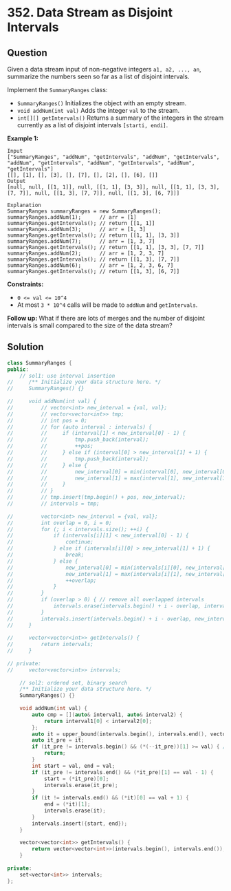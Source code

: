 # 352. Data Stream as Disjoint Intervals

## Question

Given a data stream input of non-negative integers `a1, a2, ..., an`, summarize the numbers seen so far as a list of disjoint intervals.

Implement the `SummaryRanges` class:

* `SummaryRanges()` Initializes the object with an empty stream.
* `void addNum(int val)` Adds the integer `val` to the stream.
* `int[][] getIntervals()` Returns a summary of the integers in the stream currently as a list of disjoint intervals `[starti, endi]`.

**Example 1:**

```text
Input
["SummaryRanges", "addNum", "getIntervals", "addNum", "getIntervals", "addNum", "getIntervals", "addNum", "getIntervals", "addNum", "getIntervals"]
[[], [1], [], [3], [], [7], [], [2], [], [6], []]
Output
[null, null, [[1, 1]], null, [[1, 1], [3, 3]], null, [[1, 1], [3, 3], [7, 7]], null, [[1, 3], [7, 7]], null, [[1, 3], [6, 7]]]

Explanation
SummaryRanges summaryRanges = new SummaryRanges();
summaryRanges.addNum(1);      // arr = [1]
summaryRanges.getIntervals(); // return [[1, 1]]
summaryRanges.addNum(3);      // arr = [1, 3]
summaryRanges.getIntervals(); // return [[1, 1], [3, 3]]
summaryRanges.addNum(7);      // arr = [1, 3, 7]
summaryRanges.getIntervals(); // return [[1, 1], [3, 3], [7, 7]]
summaryRanges.addNum(2);      // arr = [1, 2, 3, 7]
summaryRanges.getIntervals(); // return [[1, 3], [7, 7]]
summaryRanges.addNum(6);      // arr = [1, 2, 3, 6, 7]
summaryRanges.getIntervals(); // return [[1, 3], [6, 7]]
```

**Constraints:**

* `0 <= val <= 10^4`
* At most `3 * 10^4` calls will be made to `addNum` and `getIntervals`.

**Follow up:** What if there are lots of merges and the number of disjoint intervals is small compared to the size of the data stream?

## Solution

```cpp
class SummaryRanges {
public:
    // sol1: use interval insertion
//     /** Initialize your data structure here. */
//     SummaryRanges() {}
    
//     void addNum(int val) {
//         // vector<int> new_interval = {val, val};
//         // vector<vector<int>> tmp;
//         // int pos = 0;
//         // for (auto interval : intervals) {
//         //     if (interval[1] < new_interval[0] - 1) {
//         //         tmp.push_back(interval);
//         //         ++pos;
//         //     } else if (interval[0] > new_interval[1] + 1) {
//         //         tmp.push_back(interval);
//         //     } else {
//         //         new_interval[0] = min(interval[0], new_interval[0]);
//         //         new_interval[1] = max(interval[1], new_interval[1]);
//         //     }
//         // }
//         // tmp.insert(tmp.begin() + pos, new_interval);
//         // intervals = tmp;
        
//         vector<int> new_interval = {val, val};
//         int overlap = 0, i = 0;
//         for (; i < intervals.size(); ++i) {
//             if (intervals[i][1] < new_interval[0] - 1) {
//                 continue;
//             } else if (intervals[i][0] > new_interval[1] + 1) {
//                 break;
//             } else {
//                 new_interval[0] = min(intervals[i][0], new_interval[0]);
//                 new_interval[1] = max(intervals[i][1], new_interval[1]);
//                 ++overlap;
//             }
//         }
//         if (overlap > 0) { // remove all overlapped intervals
//             intervals.erase(intervals.begin() + i - overlap, intervals.begin() + i);
//         }
//         intervals.insert(intervals.begin() + i - overlap, new_interval);
//     }
    
//     vector<vector<int>> getIntervals() {
//         return intervals;
//     }
    
// private:
//     vector<vector<int>> intervals;
    
    // sol2: ordered set, binary search
    /** Initialize your data structure here. */
    SummaryRanges() {}
    
    void addNum(int val) {
        auto cmp = [](auto& interval1, auto& interval2) {
            return interval1[0] < interval2[0];
        };
        auto it = upper_bound(intervals.begin(), intervals.end(), vector<int>(2, val), cmp);
        auto it_pre = it;
        if (it_pre != intervals.begin() && (*(--it_pre))[1] >= val) { // included in left interval
            return;
        }
        int start = val, end = val;
        if (it_pre != intervals.end() && (*it_pre)[1] == val - 1) {
            start = (*it_pre)[0];
            intervals.erase(it_pre);
        }
        if (it != intervals.end() && (*it)[0] == val + 1) {
            end = (*it)[1];
            intervals.erase(it);
        }
        intervals.insert({start, end});
    }
    
    vector<vector<int>> getIntervals() {
        return vector<vector<int>>(intervals.begin(), intervals.end());
    }
    
private:
    set<vector<int>> intervals;
};
```

